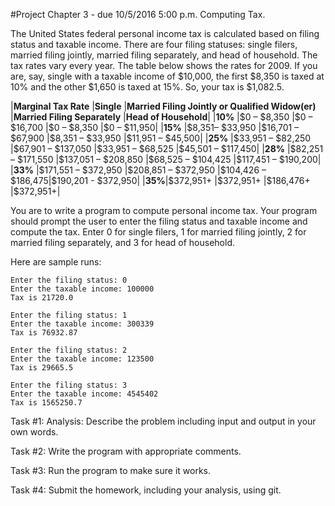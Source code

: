 #Project Chapter 3 - due 10/5/2016 5:00 p.m.
Computing Tax.

The United States federal personal income tax is calculated based on filing status and taxable income. 
There are four filing statuses: single filers, married filing jointly, married filing separately, and head of household. 
The tax rates vary every year. The table below shows the rates for 2009. 
If you are, say, single with a taxable income of \$10,000, the first \$8,350 is taxed at 10% and the other \$1,650 is taxed at 15%. So, your tax is \$1,082.5.

|**Marginal Tax Rate**	|**Single**	|**Married Filing Jointly or Qualified Widow(er)**	|**Married Filing Separately**	|**Head of Household**|
|**10%**	|\$0 – \$8,350	|\$0 – \$16,700	|\$0 – \$8,350	|\$0 – \$11,950|
|**15%**	|\$8,351– \$33,950	|\$16,701 – \$67,900	|\$8,351 – \$33,950	|\$11,951 – \$45,500|
|**25%**	|\$33,951 – \$82,250	|\$67,901 – \$137,050	|\$33,951 – \$68,525	|\$45,501 – \$117,450|
|**28%**	|\$82,251 – \$171,550	|\$137,051 – \$208,850	|\$68,525 – \$104,425	|\$117,451 – \$190,200|
|**33%**	|\$171,551 – \$372,950	|\$208,851 – \$372,950	|\$104,426 – \$186,475|\$190,201 - \$372,950|
|**35%**|\$372,951+	|\$372,951+	|\$186,476+	|\$372,951+|

You are to write a program to compute personal income tax. 
Your program should prompt the user to enter the filing status and taxable income and compute the tax. Enter 0 for single filers, 1 for married filing jointly, 2 for married filing separately, and 3 for head of household. 

Here are sample runs:

```
Enter the filing status: 0
Enter the taxable income: 100000
Tax is 21720.0
```

```
Enter the filing status: 1
Enter the taxable income: 300339
Tax is 76932.87
```

```
Enter the filing status: 2
Enter the taxable income: 123500
Tax is 29665.5
```

```
Enter the filing status: 3
Enter the taxable income: 4545402
Tax is 1565250.7
```

Task #1: Analysis: Describe the problem including input and output in your own words.

Task #2: Write the program with appropriate comments.

Task #3: Run the program to make sure it works.

Task #4: Submit the homework, including your analysis, using git.
